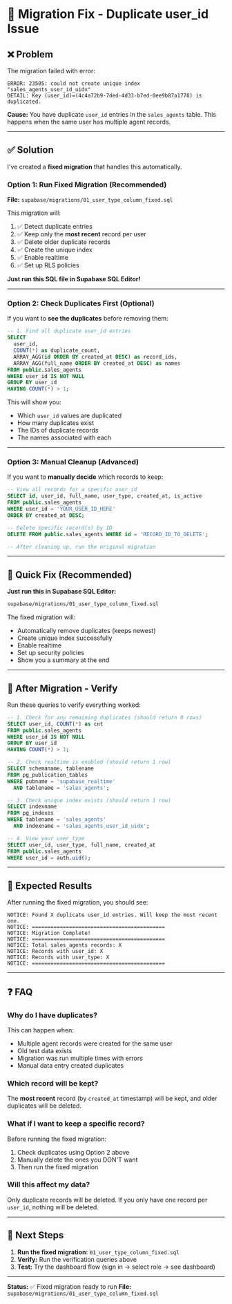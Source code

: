 # 🔧 Migration Fix - Duplicate user_id Issue

## ❌ Problem

The migration failed with error:
```
ERROR: 23505: could not create unique index "sales_agents_user_id_uidx"
DETAIL: Key (user_id)=(4c4a72b9-7ded-4d33-b7ed-0ee9b87a1778) is duplicated.
```

**Cause:** You have duplicate `user_id` entries in the `sales_agents` table. This happens when the same user has multiple agent records.

---

## ✅ Solution

I've created a **fixed migration** that handles this automatically.

### Option 1: Run Fixed Migration (Recommended)

**File:** `supabase/migrations/01_user_type_column_fixed.sql`

This migration will:
1. ✅ Detect duplicate entries
2. ✅ Keep only the **most recent** record per user
3. ✅ Delete older duplicate records
4. ✅ Create the unique index
5. ✅ Enable realtime
6. ✅ Set up RLS policies

**Just run this SQL file in Supabase SQL Editor!**

---

### Option 2: Check Duplicates First (Optional)

If you want to **see the duplicates** before removing them:

```sql
-- 1. Find all duplicate user_id entries
SELECT 
  user_id,
  COUNT(*) as duplicate_count,
  ARRAY_AGG(id ORDER BY created_at DESC) as record_ids,
  ARRAY_AGG(full_name ORDER BY created_at DESC) as names
FROM public.sales_agents
WHERE user_id IS NOT NULL
GROUP BY user_id
HAVING COUNT(*) > 1;
```

This will show you:
- Which `user_id` values are duplicated
- How many duplicates exist
- The IDs of duplicate records
- The names associated with each

---

### Option 3: Manual Cleanup (Advanced)

If you want to **manually decide** which records to keep:

```sql
-- View all records for a specific user_id
SELECT id, user_id, full_name, user_type, created_at, is_active
FROM public.sales_agents
WHERE user_id = 'YOUR_USER_ID_HERE'
ORDER BY created_at DESC;

-- Delete specific record(s) by ID
DELETE FROM public.sales_agents WHERE id = 'RECORD_ID_TO_DELETE';

-- After cleaning up, run the original migration
```

---

## 🚀 Quick Fix (Recommended)

**Just run this in Supabase SQL Editor:**

```bash
supabase/migrations/01_user_type_column_fixed.sql
```

The fixed migration will:
- Automatically remove duplicates (keeps newest)
- Create unique index successfully
- Enable realtime
- Set up security policies
- Show you a summary at the end

---

## 🧪 After Migration - Verify

Run these queries to verify everything worked:

```sql
-- 1. Check for any remaining duplicates (should return 0 rows)
SELECT user_id, COUNT(*) as cnt
FROM public.sales_agents
WHERE user_id IS NOT NULL
GROUP BY user_id
HAVING COUNT(*) > 1;

-- 2. Check realtime is enabled (should return 1 row)
SELECT schemaname, tablename 
FROM pg_publication_tables 
WHERE pubname = 'supabase_realtime' 
  AND tablename = 'sales_agents';

-- 3. Check unique index exists (should return 1 row)
SELECT indexname 
FROM pg_indexes 
WHERE tablename = 'sales_agents' 
  AND indexname = 'sales_agents_user_id_uidx';

-- 4. View your user_type
SELECT user_id, user_type, full_name, created_at
FROM public.sales_agents
WHERE user_id = auth.uid();
```

---

## 🎯 Expected Results

After running the fixed migration, you should see:

```
NOTICE: Found X duplicate user_id entries. Will keep the most recent one.
NOTICE: ===========================================
NOTICE: Migration Complete!
NOTICE: ===========================================
NOTICE: Total sales_agents records: X
NOTICE: Records with user_id: X
NOTICE: Records with user_type: X
NOTICE: ===========================================
```

---

## ❓ FAQ

### Why do I have duplicates?

This can happen when:
- Multiple agent records were created for the same user
- Old test data exists
- Migration was run multiple times with errors
- Manual data entry created duplicates

### Which record will be kept?

The **most recent** record (by `created_at` timestamp) will be kept, and older duplicates will be deleted.

### What if I want to keep a specific record?

Before running the fixed migration:
1. Check duplicates using Option 2 above
2. Manually delete the ones you DON'T want
3. Then run the fixed migration

### Will this affect my data?

Only duplicate records will be deleted. If you only have one record per `user_id`, nothing will be deleted.

---

## 🔄 Next Steps

1. **Run the fixed migration:** `01_user_type_column_fixed.sql`
2. **Verify:** Run the verification queries above
3. **Test:** Try the dashboard flow (sign in → select role → see dashboard)

---

**Status:** ✅ Fixed migration ready to run
**File:** `supabase/migrations/01_user_type_column_fixed.sql`

